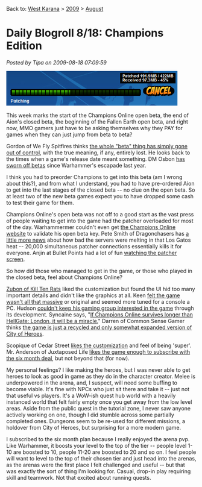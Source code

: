 Back to: [West Karana](/posts/westkarana.md) > [2009](/posts/2009/westkarana.md) > [August](./westkarana.md)
# Daily Blogroll 8/18: Champions Edition

*Posted by Tipa on 2009-08-18 07:09:59*

![progress](../../../uploads/2009/08/progress.jpg "progress")

This week marks the start of the Champions Online open beta, the end of Aion's closed beta, the beginning of the Fallen Earth open beta, and right now, MMO gamers just have to be asking themselves why they PAY for games when they can just jump from beta to beta?

Gordon of We Fly Spitfires thinks [the whole "beta" thing has simply gone out of control](http://blog.weflyspitfires.com/2009/08/17/stop-it-with-the-betas/), with the true meaning, if any, entirely lost. He looks back to the times when a game's release date meant something. DM Osbon [has sworn off betas](http://regolith.wordpress.com/2009/08/17/never-trust-a-beta/) since Warhammer's escapade last year. 

I think you had to preorder Champions to get into this beta (am I wrong about this?), and from what I understand, you had to have pre-ordered Aion to get into the last stages of the closed beta -- no clue on the open beta. So at least two of the new beta games expect you to have dropped some cash to test their game for them.

Champions Online's open beta was not off to a good start as the vast press of people waiting to get into the game had the patcher overloaded for most of the day. Warhammermer couldn't even get [the Champions Online website](http://exploringwar.wordpress.com/2009/08/18/champions-online/) to validate his open beta key. Pete Smith of Dragonchasers has [a little more news](http://dragonchasers.com/2009/08/17/champions-online-ob-off-to-a-rough-start/) about how bad the servers were melting in that Los Gatos heat -- 20,000 simultaneous patcher connections essentially kills it for everyone. Anjin at Bullet Points had a lot of fun [watching the patcher screen](http://bulletpointsblog.blogspot.com/2009/08/played-lately-champions-online.html). 

So how did those who managed to get in the game, or those who played in the closed beta, feel about Champions Online? 

[Zubon of Kill Ten Rats](http://www.killtenrats.com/2009/08/18/champions-online-one-night/) liked the customization but found the UI hid too many important details and didn't like the graphics at all. Keen [felt the game wasn't all that massive](http://www.keenandgraev.com/?p=2826) or original and seemed more tuned for a console a PC. Hudson [couldn't keep his gaming group interested in the game](http://hudshideout.com/blog/?p=2412) through its development. Syncaine says, "[If Champions Online survives longer than HellGate: London, it will be a miracle.](http://syncaine.wordpress.com/2009/08/17/champions-online-my-review-eg-style/)" Darren of Common Sense Gamer thinks [the game is just a recycled and only somewhat expanded version of City of Heroes](http://commonsensegamer.com/?p=1443). 

Scopique of Cedar Street [likes the customization](http://www.cedarstreet.net/2009/08/champions-online.html) and feel of being 'super'. Mr. Anderson of Juxtaposed Life [likes the game enough to subscribe with the six month deal](http://www.xenopulse.com/blog/?p=674), but not beyond that (for now). 

My personal feelings? I like making the heroes, but I was never able to get heroes to look as good in game as they do in the character creator. Melee is underpowered in the arena, and, I suspect, will need some buffing to become viable. It's fine with NPCs who just sit there and take it -- just not that useful vs players. It's a WoW-ish quest hub world with a heavily instanced world that felt fairly empty once you get away from the low level areas. Aside from the public quest in the tutorial zone, I never saw anyone actively working on one, though I did stumble across some partially completed ones. Dungeons seem to be re-used for different missions, a holdover from City of Heroes, but surprising for a more modern game.

I subscribed to the six month plan because I really enjoyed the arena pvp. Like Warhammer, it boosts your level to the top of the tier -- people level 1-10 are boosted to 10, people 11-20 are boosted to 20 and so on. I feel people will want to level to the top of their chosen tier and just head into the arenas, as the arenas were the first place I felt challenged and useful -- but that was exactly the sort of thing I'm looking for. Casual, drop-in play requiring skill and teamwork. Not that excited about running quests.

